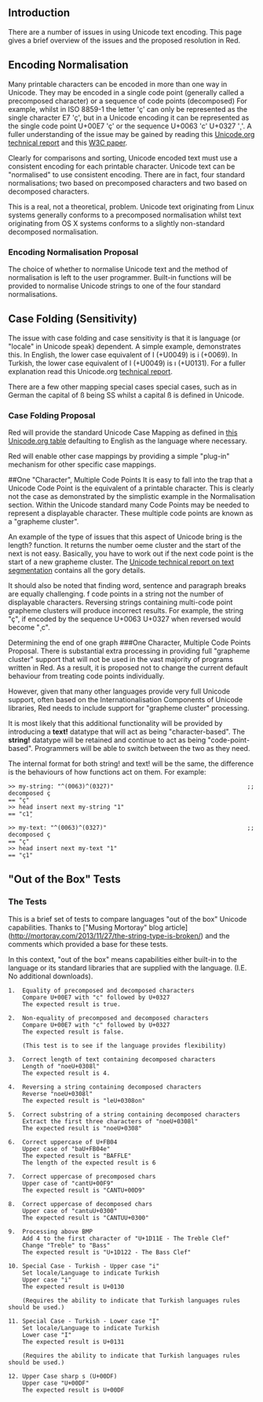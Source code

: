 ## Introduction
There are a number of issues in using Unicode text encoding. This page gives a brief overview of the issues and the proposed resolution in Red.

## Encoding Normalisation
Many printable characters can be encoded in more than one way in Unicode. They may be encoded in a single code point (generally called a precomposed character) or a sequence of code points (decomposed) For example, whilst in ISO 8859-1 the letter 'ç' can only be represented as the single character E7 'ç', but in a Unicode encoding it can be represented as the single code point U+00E7 'ç' or the sequence U+0063 'c' U+0327 '¸'. A fuller understanding of the issue may be gained by reading this [Unicode.org technical report](http://unicode.org/reports/tr15/) and this [W3C paper](http://www.w3.org/TR/charmod-norm/).

Clearly for comparisons and sorting, Unicode encoded text must use a consistent encoding for each printable character. Unicode text can be "normalised" to use consistent encoding. There are in fact, four standard normalisations; two based on precomposed characters and two based on decomposed characters.

This is a real, not a theoretical, problem. Unicode text originating from Linux systems generally conforms to a precomposed normalisation whilst text originating from OS X systems conforms to a slightly non-standard decomposed normalisation.

### Encoding Normalisation Proposal
The choice of whether to normalise Unicode text and the method of normalisation is left to the user programmer. Built-in functions will be provided to normalise Unicode strings to one of the four standard normalisations.

## Case Folding (Sensitivity)
The issue with case folding and case sensitivity is that it is language (or "locale" in Unicode speak) dependent. A simple example, demonstrates this. In English, the lower case equivalent of I (+U0049) is i (+0069). In Turkish, the lower case equivalent of I (+U0049) is ı (+U0131). For a fuller explanation read this Unicode.org [technical report](http://unicode.org/reports/tr21/tr21-5.html).

There are a few other mapping special cases special cases, such as in German the capital of ß being SS whilst a capital ß is defined in Unicode.

### Case Folding Proposal
Red will provide the standard Unicode Case Mapping as defined in [this Unicode.org table](http://www.unicode.org/Public/3.2-Update/CaseFolding-3.2.0.txt) defaulting to English as the language where necessary.

Red will enable other case mappings by providing a simple "plug-in" mechanism for other specific case mappings.

##One "Character", Multiple Code Points 
It is easy to fall into the trap that a Unicode Code Point is the equivalent of a printable character. This is clearly not the case as demonstrated by the simplistic example in the Normalisation section. Within the Unicode standard many Code Points may be needed to represent a displayable character. These multiple code points are known as a "grapheme cluster".

An example of the type of issues that this aspect of Unicode bring is the length? function. It returns the number oeme cluster and the start of the next is not easy. Basically, you have to work out if the next code point is the start of a new grapheme cluster. The [Unicode technical report on text segmentation](http://www.unicode.org/reports/tr29) contains all the gory details. 

It should also be noted that finding word, sentence and paragraph breaks are equally challenging.
f code points in a string not the number of displayable characters. Reversing strings containing multi-code point grapheme clusters will produce incorrect results. For example, the string "ç", if encoded by the sequence U+0063 U+0327 when reversed would become "¸c".

Determining the end of one graph
###One Character, Multiple Code Points Proposal.
There is substantial extra processing in providing full "grapheme cluster" support that will not be used in the vast majority of programs written in Red. As a result, it is proposed not to change the current default behaviour from treating code points individually.

However, given that many other languages provide very full Unicode support, often based on the Internationalisation Components of Unicode libraries, Red needs to include support for "grapheme cluster" processing.

It is most likely that this additional functionality will be provided by introducing a **text!** datatype that will act as being "character-based". The **string!** datatype will be retained and continue to act as being "code-point-based". Programmers will be able to switch between the two as they need.

The internal format for both string! and text! will be the same, the difference is the behaviours of how functions act on them. For example:

```
>> my-string: "^(0063)^(0327)"                                      ;; decomposed ç
== "ç"
>> head insert next my-string "1"
== "c1̧"

>> my-text: "^(0063)^(0327)"                                        ;; decomposed ç
== "ç"
>> head insert next my-text "1"
== "ç1"
```

## "Out of the Box" Tests
### The Tests
This is a brief set of tests to compare languages "out of the box" Unicode capabilities. Thanks to ["Musing Mortoray" blog article] (http://mortoray.com/2013/11/27/the-string-type-is-broken/) and the comments which provided a base for these tests. 

In this context, "out of the box" means capabilities either built-in to the language or its standard libraries that are supplied with the language. (I.E. No additional downloads).
```
1.  Equality of precomposed and decomposed characters
    Compare U+00E7 with "c" followed by U+0327
    The expected result is true.

2.  Non-equality of precomposed and decomposed characters  
    Compare U+00E7 with "c" followed by U+0327
    The expected result is false.

    (This test is to see if the language provides flexibility)

3.  Correct length of text containing decomposed characters
    Length of "noeU+0308l"
    The expected result is 4.

4.  Reversing a string containing decomposed characters
    Reverse "noeU+0308l"
    The expected result is "leU+0308on"

5.  Correct substring of a string containing decomposed characters
    Extract the first three characters of "noeU+0308l"
    The expected result is "noeU+0308"

6.  Correct uppercase of U+FB04
    Upper case of "baU+FB04e"
    The expected result is "BAFFLE"
    The length of the expected result is 6

7.  Correct uppercase of precomposed chars
    Upper case of "cantU+00F9"
    The expected result is "CANTU+00D9"

8.  Correct uppercase of decomposed chars
    Upper case of "cantuU+0300"
    The expected result is "CANTUU+0300"

9.  Processing above BMP
    Add 4 to the first character of "U+1D11E - The Treble Clef"
    Change "Treble" to "Bass"
    The expected result is "U+1D122 - The Bass Clef"

10. Special Case - Turkish - Upper case "i"
    Set locale/Language to indicate Turkish 
    Upper case "i"
    The expected result is U+0130

    (Requires the ability to indicate that Turkish languages rules should be used.)

11. Special Case - Turkish - Lower case "I"
    Set locale/Language to indicate Turkish 
    Lower case "I"
    The expected result is U+0131

    (Requires the ability to indicate that Turkish languages rules should be used.)
   
12. Upper Case sharp s (U+00DF)
    Upper case "U+00DF"
    The expected result is U+00DF
```